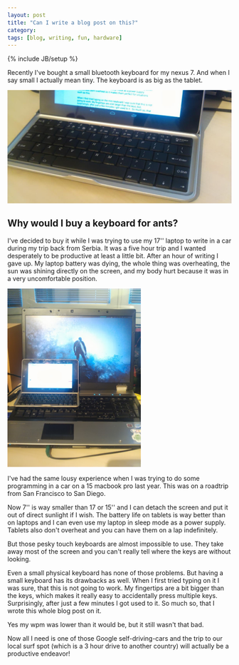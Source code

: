 ```yaml
---
layout: post
title: "Can I write a blog post on this?"
category: 
tags: [blog, writing, fun, hardware]
---
```

{% include JB/setup %}

Recently I've bought a small bluetooth keyboard for my nexus 7. And when I say small I actually mean tiny. The keyboard is as big as the tablet.

<img src="/assets/pics/btk1.jpg" title="The Bluetooth keyboard" class="middlepic" alt="keyboard" />

Why would I buy a keyboard for ants?
--------------------------------------

I've decided to buy it while I was trying to use my 17\'\' laptop to write in a car during my trip back from Serbia. It was a five hour trip and I wanted desperately to be productive at least a little bit. After an hour of writing I gave up. My laptop battery was dying, the whole thing was overheating, the sun was shining directly on the screen, and my body hurt because it was in a very uncomfortable position. 

<img alt="21 scores" class="txt-img" src="/assets/pics/btk2.jpg" width="300">

I've had the same lousy experience when I was trying to do some programming in a car on a 15 macbook pro last year. This was on a roadtrip from San Francisco to San Diego.


Now 7\'\' is way smaller than 17 or 15\'\' and I can detach the screen and put it out of direct sunlight if I wish. The battery life on tablets is way better than on laptops and I can even use my laptop in sleep mode as a power supply. Tablets also don't overheat and you can have them on a lap indefinitely.

But those pesky touch keyboards are almost impossible to use. They take away most of the screen and you can't really tell where the keys are without looking.

Even a small physical keyboard has none of those problems. But having a small keyboard has its drawbacks as well. When I first tried typing on it I was sure, that this is not going to work. My fingertips are a bit bigger than the keys, which makes it really easy to accidentally press multiple keys. Surprisingly, after just a few minutes I got used to it. So much so, that I wrote this whole blog post on it.

Yes my wpm was lower than it would be, but it still wasn't that bad.

Now all I need is one of those Google self-driving-cars and the trip to our local surf spot (which is a 3 hour drive to another country) will actually be a productive endeavor!
